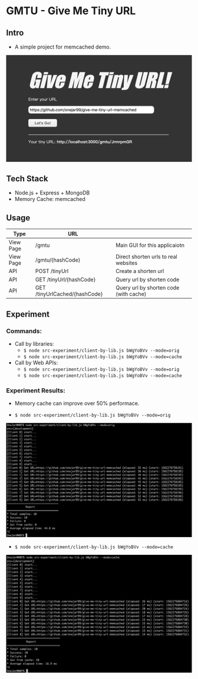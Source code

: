 GMTU - Give Me Tiny URL
========================

Intro
--------
* A simple project for memcached demo.

![](./figures/gmtu.png)

Tech Stack
--------
* Node.js + Express + MongoDB
* Memory Cache: memcached

Usage
--------
| Type       | URL                             |                                           |
| ---------- | ------------------------------- | ----------------------------------------- |
| View Page  | /gmtu                           | Main GUI for this applicaiotn             |
| View Page  | /gmtu/{hashCode}                | Direct shorten urls to real websites      |
| API        | POST /tinyUrl                   | Create a shorten url                      |
| API        | GET /tinyUrl/{hashCode}         | Query url by shorten code                 |
| API        | GET /tinyUrlCached/{hashCode}   | Query url by shorten code (with cache)    |

Experiment
--------

### Commands:

* Call by libraries:
    - `$ node src-experiment/client-by-lib.js bWgYoBVv --mode=orig`
    - `$ node src-experiment/client-by-lib.js bWgYoBVv --mode=cache`
* Call by Web APIs:
    - `$ node src-experiment/client-by-lib.js bWgYoBVv --mode=orig`
    - `$ node src-experiment/client-by-lib.js bWgYoBVv --mode=cache`

### Experiment Results:

* Memory cache can improve over 50% performace.

* `$ node src-experiment/client-by-lib.js bWgYoBVv --mode=orig`

![](./figures/exper-by-lib-orig.png)

* `$ node src-experiment/client-by-lib.js bWgYoBVv --mode=cache`

![](./figures/exper-by-lib-cache.png)

